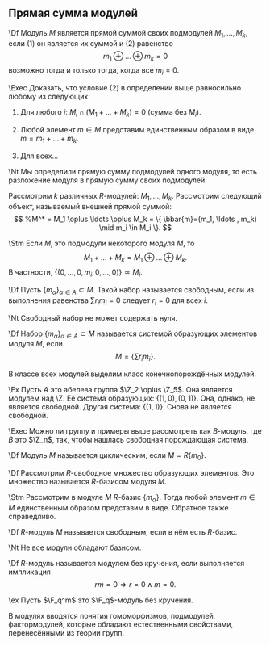 ## Прямая сумма модулей

\Df Модуль $M$ является прямой суммой своих подмодулей $M_1, \ldots, M_k$,
если (1) он является их суммой и (2) равенство
$$
    m_1 \oplus \ldots \oplus m_k = 0
$$
возможно тогда и только тогда, когда все $m_i = 0$.

\Exec Доказать, что условие (2) в определении выше равносильно любому из
следующих:

1. Для любого $i$: $M_i \cap (M_1 + \ldots + M_k) = 0$ (сумма без $M_i$).

2. Любой элемент $m \in M$ представим единственным образом в виде
   $m = m_1 + \ldots + m_k$.

3. Для всех…

\Nt Мы определили прямую сумму подмодулей одного модуля, то есть
разложение модуля в прямую сумму своих подмодулей.

Рассмотрим $k$ различных $R$-модулей: $M_1, \ldots, M_k$. Рассмотрим
следующий объект, называемый внешней прямой суммой:
$$
    %M^* = 
    M_1 \oplus \ldots \oplus M_k =
        \{ \bbar{m}=(m_1, \ldots , m_k) \mid
            m_i \in M_i \}.
$$

\Stm Если $M_i$ это подмодули некоторого модуля $M$, то
$$ 
    M_1 + \ldots + M_k = M_1 \oplus \ldots \oplus M_k.
$$
В частности, $\{(0, \ldots, 0, m_i, 0 , \ldots, 0)\} \simeq M_i$.

\Df Пусть $\{m_\alpha \}_{\alpha \in A} \subset M$. Такой набор
называется свободным, если из выполнения равенства $\sum r_i m_i = 0$
следует $r_i = 0$ для всех $i$.

\Nt Свободный набор не может содержать нуля.

\Df Набор $\{m_\alpha \}_{\alpha \in A} \subset M$ называется системой
образующих элементов модуля $M$, если
$$
    M = \left\{ \sum r_i m_i \right\}.
$$

В классе всех модулей выделим класс конечнопорождённых модулей.

\Ex Пусть $A$ это абелева группа $\Z_2 \oplus \Z_5$. Она является
модулем над \Z. Её система образующих: $\{ (1, 0), (0,1) \}$. Она,
однако, не является свободной. Другая система: $\{ (1, 1) \}$. Снова
не является свободной.

\Exec Можно ли группу и примеры выше рассмотреть как $B$-модуль, где
$B$ это $\Z_n$, так, чтобы нашлась свободная порождающая система.

\Df  Модуль $M$ называется циклическим, если $M = R\{m_0\}$.

\Df Рассмотрим $R$-свободное множество образующих элементов. Это
множество называется $R$-базисом модуля $M$.

\Stm Рассмотрим в модуле $M$ $R$-базис $\{ m_\alpha \}$. Тогда
любой элемент $m\in M$ единственным образом представим в виде. Обратное
также справедливо.

\Df $R$-модуль $M$ называется свободным, если в нём есть $R$-базис.

\Nt Не все модули обладают базисом.

\Df $R$-модуль называется модулем без кручения, если выполняется
импликация
$$
    rm = 0 \Rightarrow r = 0 \wedge m = 0.
$$

\ex Пусть $\F_q^m$ это $\F_q$-модуль без кручения.

В модулях вводятся понятия гомоморфизмов, подмодулей, фактормодулей,
которые обладают естественными свойствами, перенесёнными из теории
групп.
